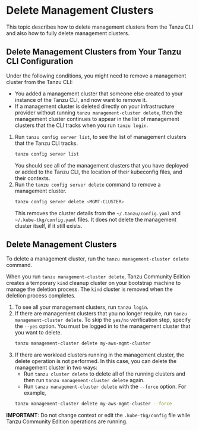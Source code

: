 # Delete Management Clusters
This topic describes how to delete management clusters from the Tanzu CLI and also how to fully delete management clusters.
##  Delete Management Clusters from Your Tanzu CLI Configuration
Under the following conditions, you might need to remove a management cluster from the Tanzu CLI:
- You added a management cluster that someone else created to your instance of the Tanzu CLI, and now want to remove it.
- If a management cluster is deleted directly on your infrastructure provider without running `tanzu management-cluster delete`, then the management cluster continues to appear in the list of management clusters that the CLI tracks when you run `tanzu login`.

1. Run `tanzu config server list`, to see the list of management clusters that the Tanzu CLI tracks.
   ```sh
   tanzu config server list
   ```
   You should see all of the management clusters that you have deployed or added to the Tanzu CLI, the location of their kubeconfig files, and their contexts.
1. Run the `tanzu config server delete` command to remove a management cluster.
   ```sh
   tanzu config server delete <MGMT-CLUSTER>
   ```
   This removes the cluster details from the `~/.tanzu/config.yaml` and `~/.kube-tkg/config.yaml` files. It does not delete the management cluster itself, if it still exists.
## Delete Management Clusters

To delete a management cluster, run the `tanzu management-cluster delete` command.

When you run `tanzu management-cluster delete`, Tanzu Community Edition creates a temporary `kind` cleanup cluster on your bootstrap machine to manage the deletion process. The `kind` cluster is removed when the deletion process completes.

1. To see all your management clusters, run `tanzu login`.
1. If there are management clusters that you no longer require, run `tanzu management-cluster delete`. To skip the `yes/no` verification step, specify the `--yes` option.   You must be logged in to the management cluster that you want to delete.
    ```sh
    tanzu management-cluster delete my-aws-mgmt-cluster
    ```
2. If there are workload clusters running in the management cluster, the delete operation is not performed. In this case, you can delete the management cluster in two ways:
   - Run `tanzu cluster delete` to delete all of the running clusters and then run `tanzu management-cluster delete` again.
   - Run `tanzu management-cluster delete` with the `--force` option. For example,
   ```sh
   tanzu management-cluster delete my-aws-mgmt-cluster --force
   ```
**IMPORTANT**: Do not change context or edit the `.kube-tkg/config` file while Tanzu Community Edition operations are running.





